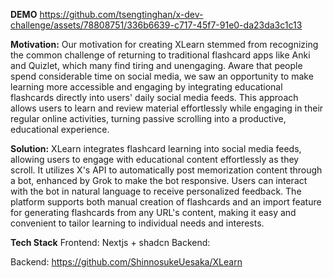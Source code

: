 **DEMO**
https://github.com/tsengtinghan/x-dev-challenge/assets/78808751/336b6639-c717-45f7-91e0-da23da3c1c13

**Motivation:**
Our motivation for creating XLearn stemmed from recognizing the common challenge of returning to traditional flashcard apps like Anki and Quizlet, which many find tiring and unengaging. Aware that people spend considerable time on social media, we saw an opportunity to make learning more accessible and engaging by integrating educational flashcards directly into users' daily social media feeds. This approach allows users to learn and review material effortlessly while engaging in their regular online activities, turning passive scrolling into a productive, educational experience.

**Solution:**
XLearn integrates flashcard learning into social media feeds, allowing users to engage with educational content effortlessly as they scroll. It utilizes X's API to automatically post memorization content through a bot, enhanced by Grok to make the bot responsive. Users can interact with the bot in natural language to receive personalized feedback. The platform supports both manual creation of flashcards and an import feature for generating flashcards from any URL's content, making it easy and convenient to tailor learning to individual needs and interests.

**Tech Stack**
Frontend: Nextjs + shadcn
Backend: 

Backend: https://github.com/ShinnosukeUesaka/XLearn


